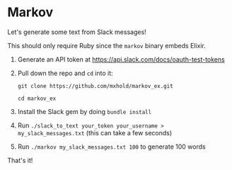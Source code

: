 # Markov

Let's generate some text from Slack messages!

This should only require Ruby since the `markov` binary embeds Elixir.

1. Generate an API token at <https://api.slack.com/docs/oauth-test-tokens>
2. Pull down the repo and `cd` into it:

    ````
    git clone https://github.com/mxhold/markov_ex.git

    cd markov_ex
    ````

3. Install the Slack gem by doing `bundle install`
4. Run `./slack_to_text your_token your_username > my_slack_messages.txt` (this can take a few seconds)
5. Run `./markov my_slack_messages.txt 100` to generate 100 words

That's it!

